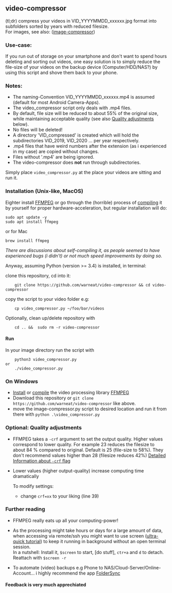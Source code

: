 ## video-compressor

(tl;dr) compress your videos in VID_YYYYMMDD_xxxxxx.jpg format into subfolders sorted by years with reduced filesize.<br />
For images, see also: ([image-compressor](https://github.com/warneat/image-compressor/))
<br />

### Use-case:
If you run out of storage on your smartphone and don't want to spend hours deleting and sorting out videos, one easy solution is to simply reduce the file-size of your videos on the backup device (Computer/HDD/NAS?) by using this script and shove them back to your phone.<br />

### Notes:
- The naming-Convention VID_YYYYMMDD_xxxxxx.mp4 is assumed (default for most Android Camera-Apps).
- The video_compressor script only deals with .mp4 files.
- By default, file size will be reduced to about 55% of the original size, while maintaining acceptable quality (see also [Quality adjustments](https://github.com/warneat/video-compressor#quality-adjustments) below).
- No files will be deleted!
- A directory 'VID_compressed' is created which will hold the subdirectories VID_2019, VID_2020 ... per year respectively.
- .mp4 files that have weird numbers after the extension (as i experienced in my case) are copied without changes.
- Files without '.mp4' are being ignored.
- The video-compressor does **not** run through subdirectories.

Simply place `video_compressor.py` at the place your videos are sitting and run it. <br />

### Installation (Unix-like, MacOS)

Eighter install [FFMPEG](https://ffmpeg.org/) or go through the (horrible) process of [compiling](https://trac.ffmpeg.org/wiki/CompilationGuide) it by yourself for proper hardware-acceleration, but regular installation will do:

    sudo apt update -y
    sudo apt install ffmpeg
or for Mac

    brew install ffmpeg

*There are discussions about self-compiling it, as people seemed to have experienced bugs (i didn't) or not much speed improvements by doing so.*

Anyway, assuming Python (version >= 3.4) is installed, in terminal:

clone this repository, cd into it:

        git clone https://github.com/warneat/video-compressor && cd video-compressor

copy the script to your video folder e.g: 
    
        cp video_compressor.py ~/foo/bar/videos

Optionally, clean up/delete repository with

        cd .. &&  sudo rm -r video-compressor

#### Run

In your image directory run the script with 
    
        python3 video_compressor.py
    or
        ./video_compressor.py


### On Windows 

- [Install](https://ffmpeg.org/download.html) or [compile](https://trac.ffmpeg.org/wiki/CompilationGuide) the video processing library [FFMPEG](https://ffmpeg.org/)
- Download this repository or `git clone https://github.com/warneat/video-compressor` like above.
- move the image-compressor.py script to desired location and run it from there with `python .\video_compressor.py`


### Optional: Quality adjustments
-  FFMPEG takes a `-crf` argument to set the output quality. Higher values correspond to lower quality. For example 23 reduces the filesize to about 84 % compared to original. Default is 25 (file-size to 58%). They don't recommend values higher than 28 (filesize reduces 42%) [Detailed Information about `-crf` flag](https://trac.ffmpeg.org/wiki/Encode/H.264#crf)
- Lower values (higher output-quality) increase computing time dramatically
  
  To modify settings:
  - change `crf=xx` to your liking (line 39)
  
### Further reading
- FFMPEG really eats up all your computing-power!

- As the processing might take hours or days for a large amount of data, when accessing via remote/ssh you might want to use screen ([ultra-quick tutorial](https://linuxize.com/post/how-to-use-linux-screen/)) to keep it running in background without an open terminal session.<br> 
In a nutshell: Install it, `$screen` to start, [do stuff], `ctr+a` and `d` to detach. Reattach with `$screen -r`

- To automate (video) backups e.g Phone to NAS/Cloud-Server/Online-Account... i highly recommend the app [FolderSync](https://play.google.com/store/apps/details?id=dk.tacit.android.foldersync.lite) 

#### Feedback is very much apprechiated
